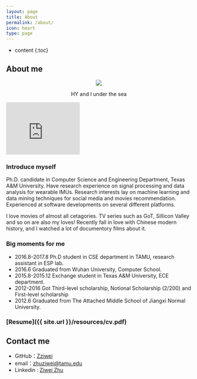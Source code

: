 ```yaml
---
layout: page
title: About
permalink: /about/
icon: heart
type: page
---
```


* content
{:toc}

## About me
<div style="text-align: center;"><img src="https://zziwei.github.io/resources/me.PNG"/></div>
<p style="text-align: center;">HY and I under the sea</p>

<iframe src="https://githubbadge.appspot.com/Zziwei?s=1" style="border: 0;height: 142px;width: 200px;overflow: hidden;" frameBorder="0"></iframe>

### Introduce myself
Ph.D. candidate in Computer Science and Engineering Department, Texas A&M University. Have research experience on signal processing and data analysis for wearable IMUs. Research interests lay on machine learning and data mining techniques for social media and movies recommendation. Experienced at software developments on several different platforms.

I love movies of almost all cetagories. TV series such as GoT, Sillicon Valley and so on are also my loves! Recently fall in love with Chinese modern history, and I watched a lot of documentory films about it.

### Big moments for me
* 2016.8-2017.8 Ph.D student in CSE department in TAMU, research assistant in ESP lab.
* 2016.6 Graduated from Wuhan University, Computer School.
* 2015.8-2015.12 Exchange student in Texas A&M University, ECE department.
* 2012-2016 Got Third-level scholarship, Notional Scholarship (2/200) and First-level scholarship
* 2012.6 Graduated from The Attached Middle School of Jiangxi Normal University.

### [Resume]({{ site.url }}/resources/cv.pdf)

## Contact me

* GitHub：[Zziwei](https://github.com/Zziwei)
* email：zhuziwei@tamu.edu
* Linkedin : [Ziwei Zhu](https://www.linkedin.com/in/ziwei-zhu-a47bb68b/)